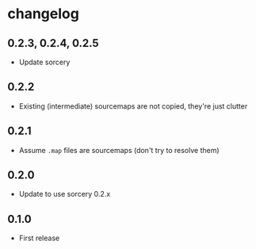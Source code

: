 # changelog

## 0.2.3, 0.2.4, 0.2.5

* Update sorcery

## 0.2.2

* Existing (intermediate) sourcemaps are not copied, they're just clutter

## 0.2.1

* Assume `.map` files are sourcemaps (don't try to resolve them)

## 0.2.0

* Update to use sorcery 0.2.x

## 0.1.0

* First release
